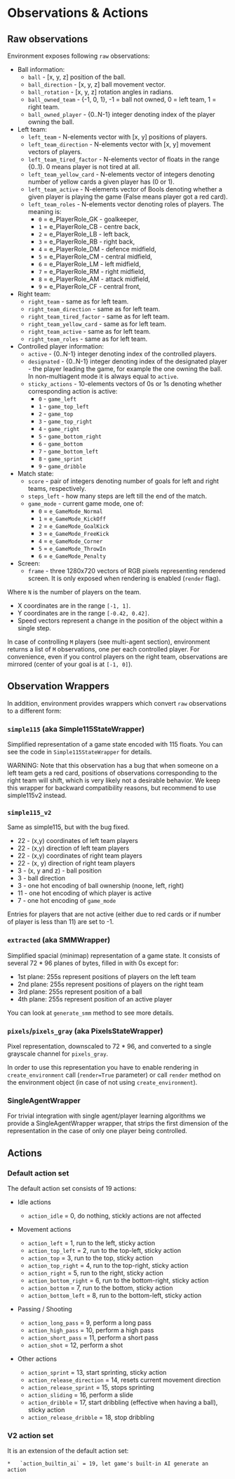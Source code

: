 # Observations & Actions


## Raw observations

Environment exposes following `raw` observations:

- Ball information:
    - `ball` - [x, y, z] position of the ball.
    - `ball_direction` - [x, y, z] ball movement vector.
    - `ball_rotation` - [x, y, z] rotation angles in radians.
    - `ball_owned_team` - {-1, 0, 1}, -1 = ball not owned, 0 = left team, 1 = right team.
    - `ball_owned_player` - {0..N-1} integer denoting index of the player owning the ball.
- Left team:
    - `left_team` - N-elements vector with [x, y] positions of players.
    - `left_team_direction` - N-elements vector with [x, y] movement vectors of players.
    - `left_team_tired_factor` - N-elements vector of floats in the range {0..1}. 0 means player is not tired at all.
    - `left_team_yellow_card` - N-elements vector of integers denoting number of yellow cards a given player has (0 or 1).
    - `left_team_active` - N-elements vector of Bools denoting whether a given player is playing the game (False means player got a red card).
    - `left_team_roles` - N-elements vector denoting roles of players. The meaning is:
        - `0` = e_PlayerRole_GK - goalkeeper,
        - `1` = e_PlayerRole_CB - centre back,
        - `2` = e_PlayerRole_LB - left back,
        - `3` = e_PlayerRole_RB - right back,
        - `4` = e_PlayerRole_DM - defence midfield,
        - `5` = e_PlayerRole_CM - central midfield,
        - `6` = e_PlayerRole_LM - left midfield,
        - `7` = e_PlayerRole_RM - right midfield,
        - `8` = e_PlayerRole_AM - attack midfield,
        - `9` = e_PlayerRole_CF - central front,
- Right team:
    - `right_team` - same as for left team.
    - `right_team_direction` - same as for left team.
    - `right_team_tired_factor` - same as for left team.
    - `right_team_yellow_card` - same as for left team.
    - `right_team_active` - same as for left team.
    - `right_team_roles` - same as for left team.
- Controlled player information:
    - `active` - {0..N-1} integer denoting index of the controlled players.
    - `designated` - {0..N-1} integer denoting index of the designated player - the player leading the game, for example the one owning the ball. In non-multiagent mode it is always equal to `active`.
    - `sticky_actions` - 10-elements vectors of 0s or 1s denoting whether corresponding action is active:
        - `0` - `game_left`
        - `1` - `game_top_left`
        - `2` - `game_top`
        - `3` - `game_top_right`
        - `4` - `game_right`
        - `5` - `game_bottom_right`
        - `6` - `game_bottom`
        - `7` - `game_bottom_left`
        - `8` - `game_sprint`
        - `9` - `game_dribble`
- Match state:
    - `score` - pair of integers denoting number of goals for left and right teams, respectively.
    - `steps_left` - how many steps are left till the end of the match.
    - `game_mode` - current game mode, one of:
        - `0` = `e_GameMode_Normal`
        - `1` = `e_GameMode_KickOff`
        - `2` = `e_GameMode_GoalKick`
        - `3` = `e_GameMode_FreeKick`
        - `4` = `e_GameMode_Corner`
        - `5` = `e_GameMode_ThrowIn`
        - `6` = `e_GameMode_Penalty`
- Screen:
    - `frame` - three 1280x720 vectors of RGB pixels representing rendered
    screen. It is only exposed when rendering is enabled (`render` flag).

Where `N` is the number of players on the team.

*   X coordinates are in the range `[-1, 1]`.
*   Y coordinates are in the range `[-0.42, 0.42]`.
*   Speed vectors represent a change in the position of the object within a
    single step.

In case of controlling `M` players (see multi-agent section), environment
returns a list of `M` observations, one per each controlled player. For
convenience, even if you control players on the right team, observations are
mirrored (center of your goal is at `[-1, 0]`).

## Observation Wrappers

In addition, environment provides wrappers which convert `raw` observations to a
different form:

### `simple115` (aka Simple115StateWrapper)

Simplified representation of a game state encoded with 115 floats. You can see
the code in `Simple115StateWrapper` for details.

WARNING: Note that this observation has a bug that when someone on a left team
gets a red card, positions of observations corresponding to the right team will
shift, which is very likely not a desirable behavior. We keep this wrapper for
backward compatibility reasons, but recommend to use simple115v2 instead.

### `simple115_v2`

Same as simple115, but with the bug fixed.

*   22 - (x,y) coordinates of left team players
*   22 - (x,y) direction of left team players
*   22 - (x,y) coordinates of right team players
*   22 - (x, y) direction of right team players
*   3 - (x, y and z) - ball position
*   3 - ball direction
*   3 - one hot encoding of ball ownership (noone, left, right)
*   11 - one hot encoding of which player is active
*   7 - one hot encoding of `game_mode`

Entries for players that are not active (either due to red cards or if number of
player is less than 11) are set to -1.

### `extracted` (aka SMMWrapper)

Simplified spacial (minimap) representation of a game state. It consists of
several 72 * 96 planes of bytes, filled in with 0s except for:

*   1st plane: 255s represent positions of players on the left team
*   2nd plane: 255s represent positions of players on the right team
*   3rd plane: 255s represent position of a ball
*   4th plane: 255s represent position of an active player

You can look at `generate_smm` method to see more details.

### `pixels`/`pixels_gray` (aka PixelsStateWrapper)

Pixel representation, downscaled to 72 * 96, and converted to a single grayscale
channel for `pixels_gray`.

In order to use this representation you have to enable rendering in
`create_environment` call (`render=True` parameter) or call `render` method on
the environment object (in case of not using `create_environment`).

### SingleAgentWrapper

For trivial integration with single agent/player learning algorithms we provide
a SingleAgentWrapper wrapper, that strips the first dimension of the
representation in the case of only one player being controlled.

## Actions

### Default action set

The default action set consists of 19 actions:

*   Idle actions

    *   `action_idle` = 0, do nothing, stickly actions are not affected

*   Movement actions

    *   `action_left` = 1, run to the left, sticky action
    *   `action_top_left` = 2, run to the top-left, sticky action
    *   `action_top` = 3, run to the top, sticky action
    *   `action_top_right` = 4, run to the top-right, sticky action
    *   `action_right` = 5, run to the right, sticky action
    *   `action_bottom_right` = 6, run to the bottom-right, sticky action
    *   `action_bottom` = 7, run to the bottom, sticky action
    *   `action_bottom_left` = 8, run to the bottom-left, sticky action

*   Passing / Shooting

    *   `action_long_pass` = 9, perform a long pass
    *   `action_high_pass` = 10, perform a high pass
    *   `action_short_pass` = 11, perform a short pass
    *   `action_shot` = 12, perform a shot

*   Other actions

    *   `action_sprint` = 13, start sprinting, sticky action
    *   `action_release_direction` = 14, resets current movement direction
    *   `action_release_sprint` = 15, stops sprinting
    *   `action_sliding` = 16, perform a slide
    *   `action_dribble` = 17, start dribbling (effective when having a ball), sticky action
    *   `action_release_dribble` = 18, stop dribbling

### V2 action set

It is an extension of the default action set:

    *   `action_builtin_ai` = 19, let game's built-in AI generate an action
